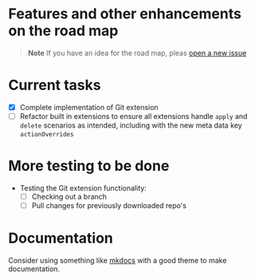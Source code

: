 # Features and other enhancements on the road map

> **Note**
> If you have an idea for the road map, pleas [open a new issue](https://github.com/nicc777/py-animus/issues/new?assignees=&labels=&template=enhancement.md&title=)

# Current tasks

* [x] Complete implementation of Git extension
* [ ] Refactor built in extensions to ensure all extensions handle `apply` and `delete` scenarios as intended, including with the new meta data key `actionOverrides`

# More testing to be done

* Testing the Git extension functionality:
  * [ ] Checking out a branch
  * [ ] Pull changes for previously downloaded repo's

# Documentation

Consider using something like [mkdocs](https://squidfunk.github.io/mkdocs-material/getting-started/) with a good theme to make documentation. 

